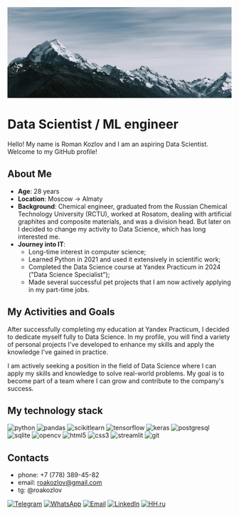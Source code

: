 ![top](/assets/top.jpg)

# Data Scientist / ML engineer

Hello! My name is Roman Kozlov and I am an aspiring Data Scientist. Welcome to my GitHub profile!

## About Me
- **Age**: 28 years
- **Location**: Moscow -> Almaty
- **Background**: Chemical engineer, graduated from the Russian Chemical Technology University (RCTU), worked at Rosatom, dealing with artificial graphites and composite materials, and was a division head. But later on I decided to change my activity to Data Science, which has long interested me.
- **Journey into IT**:
  - Long-time interest in computer science;
  - Learned Python in 2021 and used it extensively in scientific work;
  - Completed the Data Science course at Yandex Practicum in 2024 ("Data Science Specialist");
  - Made several successful pet projects that I am now actively applying in my part-time jobs.


## My Activities and Goals
After successfully completing my education at Yandex Practicum, I decided to dedicate myself fully to Data Science. In my profile, you will find a variety of personal projects I've developed to enhance my skills and apply the knowledge I've gained in practice.

I am actively seeking a position in the field of Data Science where I can apply my skills and knowledge to solve real-world problems. My goal is to become part of a team where I can grow and contribute to the company's success.

## My technology stack

<div>
  <img src="https://cdn.jsdelivr.net/gh/devicons/devicon@latest/icons/python/python-original.svg" height="50" alt="python" title="Python"/>
  <img src="https://cdn.jsdelivr.net/gh/devicons/devicon@latest/icons/pandas/pandas-original.svg" height="50" alt="pandas" title="Pandas"/>
  <img src="https://cdn.jsdelivr.net/gh/devicons/devicon@latest/icons/scikitlearn/scikitlearn-original.svg" height="50" alt="scikitlearn" title="Scikit learn"/>
  <img src="https://cdn.jsdelivr.net/gh/devicons/devicon@latest/icons/tensorflow/tensorflow-original.svg" height="50" alt="tensorflow" title="TensorFlow"/>
  <img src="https://cdn.jsdelivr.net/gh/devicons/devicon@latest/icons/keras/keras-original.svg" height="50" alt="keras" title="Keras"/>
  <img src="https://cdn.jsdelivr.net/gh/devicons/devicon@latest/icons/postgresql/postgresql-original.svg" height="50" alt="postgresql" title="PostgreSQL"/>
  <img src="https://cdn.jsdelivr.net/gh/devicons/devicon@latest/icons/sqlite/sqlite-original.svg" height="50" alt="sqlite" title="SQLite"/>
  <img src="https://cdn.jsdelivr.net/gh/devicons/devicon@latest/icons/opencv/opencv-original.svg" height="50" alt="opencv" title="OpenCV"/>
  <img src="https://cdn.jsdelivr.net/gh/devicons/devicon@latest/icons/html5/html5-original.svg" height="50" alt="html5" title="HTML5"/>
  <img src="https://cdn.jsdelivr.net/gh/devicons/devicon@latest/icons/css3/css3-original.svg" height="50" alt="css3" title="CSS3"/>
  <img src="https://cdn.jsdelivr.net/gh/devicons/devicon@latest/icons/streamlit/streamlit-original.svg" height="50" alt="streamlit" title="Streamlit"/>
  <img src="https://cdn.jsdelivr.net/gh/devicons/devicon@latest/icons/git/git-original.svg" height="50" alt="git" title="git"/>
</div>

## Contacts

- phone: +7 (778) 389-45-82
- email: roakozlov@gmail.com
- tg: @roakozlov

[![Telegram](https://img.shields.io/badge/Telegram-2CA5E0?style=for-the-badge&logo=telegram&logoColor=white)](https://t.me/roakozlov)
[![WhatsApp](https://img.shields.io/badge/WhatsApp-25D366?style=for-the-badge&logo=whatsapp&logoColor=white)](https://wa.me/79152878727)
[![Email](https://img.shields.io/badge/Email-D14836?style=for-the-badge&logo=gmail&logoColor=white)](mailto:roakozlov@gmail.com)
[![LinkedIn](https://img.shields.io/badge/LinkedIn-0A66C2?style=for-the-badge&logo=linkedin&logoColor=white)](https://www.linkedin.com/in/roakozlov)
[![HH.ru](https://img.shields.io/badge/HH.ru-FF0000?style=for-the-badge&logo=headhunter&logoColor=white)](https://hh.ru/resume/47e1e01cff0e6e53e50039ed1f6538724a4450)

